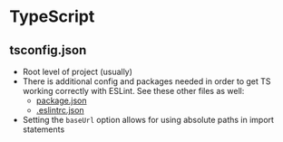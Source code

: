 # TypeScript

## tsconfig.json

- Root level of project (usually)
- There is additional config and packages needed in order to get TS working correctly with ESLint. See these other files as well:
  - [package.json](../versioning/package.json)
  - [.eslintrc.json](../linters/.eslintrc.json)
- Setting the `baseUrl` option allows for using absolute paths in import statements
